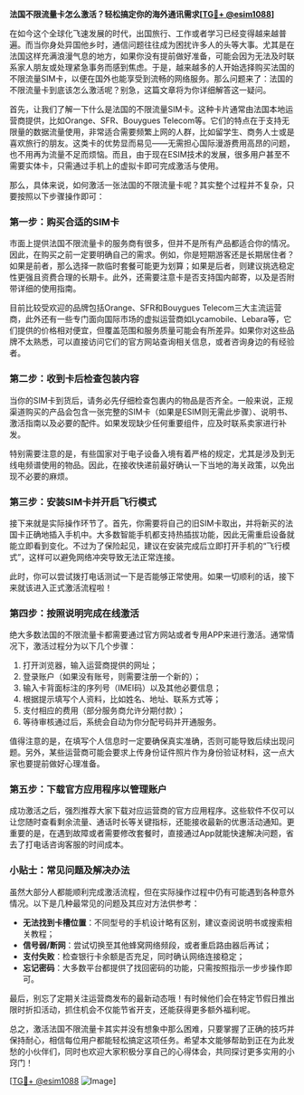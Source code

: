**法国不限流量卡怎么激活？轻松搞定你的海外通讯需求[[TG💪+ @esim1088](https://t.me/s/esim1088)]**

在如今这个全球化飞速发展的时代，出国旅行、工作或者学习已经变得越来越普遍。而当你身处异国他乡时，通信问题往往成为困扰许多人的头等大事。尤其是在法国这样充满浪漫气息的地方，如果你没有提前做好准备，可能会因为无法及时联系家人朋友或处理紧急事务而感到焦虑。于是，越来越多的人开始选择购买法国的不限流量SIM卡，以便在国外也能享受到流畅的网络服务。那么问题来了：法国的不限流量卡到底该怎么激活呢？别急，这篇文章将为你详细解答这一疑问。

首先，让我们了解一下什么是法国的不限流量SIM卡。这种卡片通常由法国本地运营商提供，比如Orange、SFR、Bouygues Telecom等。它们的特点在于支持无限量的数据流量使用，非常适合需要频繁上网的人群，比如留学生、商务人士或是喜欢旅行的朋友。这类卡的优势显而易见——无需担心国际漫游费用高昂的问题，也不用再为流量不足而烦恼。而且，由于现在ESIM技术的发展，很多用户甚至不需要实体卡，只需通过手机上的虚拟卡即可完成激活与使用。

那么，具体来说，如何激活一张法国的不限流量卡呢？其实整个过程并不复杂，只要按照以下步骤操作即可：

### 第一步：购买合适的SIM卡
市面上提供法国不限流量卡的服务商有很多，但并不是所有产品都适合你的情况。因此，在购买之前一定要明确自己的需求。例如，你是短期游客还是长期居住者？如果是前者，那么选择一款临时套餐可能更为划算；如果是后者，则建议挑选稳定性更强且资费合理的长期卡。此外，还需要注意卡是否支持国内邮寄，以及是否附带详细的使用指南。

目前比较受欢迎的品牌包括Orange、SFR和Bouygues Telecom三大主流运营商，此外还有一些专门面向国际市场的虚拟运营商如Lycamobile、Lebara等，它们提供的价格相对便宜，但覆盖范围和服务质量可能会有所差异。如果你对这些品牌不太熟悉，可以直接访问它们的官方网站查询相关信息，或者咨询身边的有经验者。

### 第二步：收到卡后检查包装内容
当你的SIM卡到货后，请务必先仔细检查包裹内的物品是否齐全。一般来说，正规渠道购买的产品会包含一张完整的SIM卡（如果是ESIM则无需此步骤）、说明书、激活指南以及必要的配件。如果发现缺少任何重要组件，应及时联系卖家进行补发。

特别需要注意的是，有些国家对于电子设备入境有着严格的规定，尤其是涉及到无线电频谱使用的物品。因此，在接收快递前最好确认一下当地的海关政策，以免出现不必要的麻烦。

### 第三步：安装SIM卡并开启飞行模式
接下来就是实际操作环节了。首先，你需要将自己的旧SIM卡取出，并将新买的法国卡正确地插入手机中。大多数智能手机都支持热插拔功能，因此无需重启设备就能立即看到变化。不过为了保险起见，建议在安装完成后立即打开手机的“飞行模式”，这样可以避免网络冲突导致无法正常连接。

此时，你可以尝试拨打电话测试一下是否能够正常使用。如果一切顺利的话，接下来就该进入正式激活流程啦！

### 第四步：按照说明完成在线激活
绝大多数法国的不限流量卡都需要通过官方网站或者专用APP来进行激活。通常情况下，激活过程分为以下几个步骤：
1. 打开浏览器，输入运营商提供的网址；
2. 登录账户（如果没有账号，则需要注册一个新的）；
3. 输入卡背面标注的序列号（IMEI码）以及其他必要信息；
4. 根据提示填写个人资料，比如姓名、地址、联系方式等；
5. 支付相应的费用（部分服务商允许分期付款）；
6. 等待审核通过后，系统会自动为你分配号码并开通服务。

值得注意的是，在填写个人信息时一定要确保真实准确，否则可能导致后续出现问题。另外，某些运营商可能会要求上传身份证件照片作为身份验证材料，这一点大家也要提前做好心理准备。

### 第五步：下载官方应用程序以管理账户
成功激活之后，强烈推荐大家下载对应运营商的官方应用程序。这些软件不仅可以让您随时查看剩余流量、通话时长等关键指标，还能接收最新的优惠活动通知。更重要的是，在遇到故障或者需要修改套餐时，直接通过App就能快速解决问题，省去了打电话咨询客服的时间成本。

### 小贴士：常见问题及解决办法
虽然大部分人都能顺利完成激活流程，但在实际操作过程中仍有可能遇到各种意外情况。以下是几种最常见的问题及其应对方法供参考：
- **无法找到卡槽位置**：不同型号的手机设计略有区别，建议查阅说明书或搜索相关教程；
- **信号弱/断网**：尝试切换至其他蜂窝网络频段，或者重启路由器后再试；
- **支付失败**：检查银行卡余额是否充足，同时确认网络连接稳定；
- **忘记密码**：大多数平台都提供了找回密码的功能，只需按照指示一步步操作即可。

最后，别忘了定期关注运营商发布的最新动态哦！有时候他们会在特定节假日推出限时折扣活动，抓住机会不仅能节省开支，还能获得更多额外福利呢。

总之，激活法国不限流量卡其实并没有想象中那么困难，只要掌握了正确的技巧并保持耐心，相信每位用户都能轻松搞定这项任务。希望本文能够帮助到正在为此发愁的小伙伴们，同时也欢迎大家积极分享自己的心得体会，共同探讨更多实用的小窍门！

[[TG💪+ @esim1088](https://t.me/s/esim1088) ![Image](https://i.postimg.cc/4NQfJmqS/Snipaste-2025-05-13-00-14-12.png)]